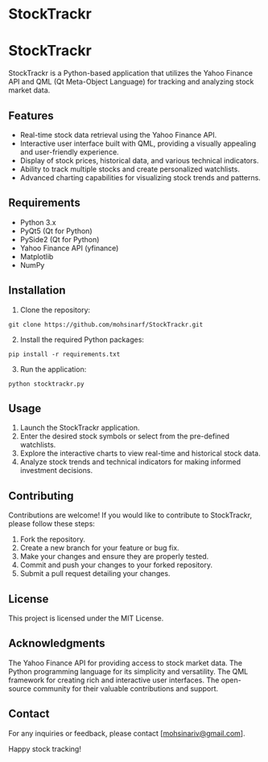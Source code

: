 # StockTrackr

# StockTrackr

StockTrackr is a Python-based application that utilizes the Yahoo Finance API and QML (Qt Meta-Object Language) for tracking and analyzing stock market data.

## Features

- Real-time stock data retrieval using the Yahoo Finance API.
- Interactive user interface built with QML, providing a visually appealing and user-friendly experience.
- Display of stock prices, historical data, and various technical indicators.
- Ability to track multiple stocks and create personalized watchlists.
- Advanced charting capabilities for visualizing stock trends and patterns.

## Requirements

- Python 3.x
- PyQt5 (Qt for Python)
- PySide2 (Qt for Python)
- Yahoo Finance API (yfinance)
- Matplotlib
- NumPy

## Installation

1. Clone the repository:

```
git clone https://github.com/mohsinarf/StockTrackr.git
```

2. Install the required Python packages:
```
pip install -r requirements.txt
```
3. Run the application:
```
python stocktrackr.py
```
## Usage
1. Launch the StockTrackr application.
2. Enter the desired stock symbols or select from the pre-defined watchlists.
3. Explore the interactive charts to view real-time and historical stock data.
4. Analyze stock trends and technical indicators for making informed investment decisions.

## Contributing
Contributions are welcome! If you would like to contribute to StockTrackr, please follow these steps:

1. Fork the repository.
2. Create a new branch for your feature or bug fix.
3. Make your changes and ensure they are properly tested.
4. Commit and push your changes to your forked repository.
5. Submit a pull request detailing your changes.
## License
This project is licensed under the MIT License.

## Acknowledgments
The Yahoo Finance API for providing access to stock market data.
The Python programming language for its simplicity and versatility.
The QML framework for creating rich and interactive user interfaces.
The open-source community for their valuable contributions and support.
## Contact
For any inquiries or feedback, please contact [mohsinariv@gmail.com].

Happy stock tracking!